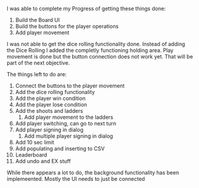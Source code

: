 I was able to complete my Progress of getting these things done:
1.	Build the Board UI
2.	Build the buttons for the player operations
3.	Add player movement

I was not able to get the dice rolling functionality done. Instead of adding the Dice Rolling I added the completly functioning holding area.
Play movement is done but the button connection does not work yet. That will be part of the next objective.

The things left to do are:
1. Connect the buttons to the player movement
2. Add the dice rolling functionality
3. Add the player win condition
4. Add the player lose condition
5.	Add the shoots and ladders
    1. Add player movement to the ladders
6.	Add player switching, can go to next turn
7.	Add player signing in dialog
    1. Add multiple player signing in dialog
8.	Add 10 sec limit
9.	Add populating and inserting to CSV
10.	Leaderboard
11.	Add undo and EX stuff


While there appears a lot to do, the background functionality has been implemeented. Mostly the UI needs to just be connected

